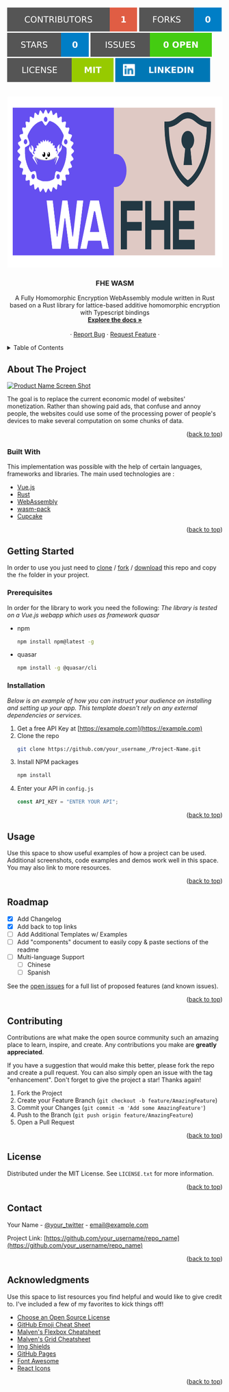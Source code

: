 <div id="top"></div>
<!--
*** Thanks for checking out the Best-README-Template. If you have a suggestion
*** that would make this better, please fork the repo and create a pull request
*** or simply open an issue with the tag "enhancement".
*** Don't forget to give the project a star!
*** Thanks again! Now go create something AMAZING! :D
-->

<!-- PROJECT SHIELDS -->
<!--
*** I'm using markdown "reference style" links for readability.
*** Reference links are enclosed in brackets [ ] instead of parentheses ( ).
*** See the bottom of this document for the declaration of the reference variables
*** for contributors-url, forks-url, etc. This is an optional, concise syntax you may use.
*** https://www.markdownguide.org/basic-syntax/#reference-style-links
-->

[![Contributors][contributors-shield]][contributors-url]
[![Forks][forks-shield]][forks-url]
[![Stargazers][stars-shield]][stars-url]
[![Issues][issues-shield]][issues-url]
[![MIT License][license-shield]][license-url]
[![LinkedIn][linkedin-shield]][linkedin-url]

<!-- PROJECT LOGO -->
<br />
<div align="center">
  <a href="https://github.com/othneildrew/Best-README-Template">
    <img src="media/logos/wasmfhe/logo_wasm_fhe.png" alt="Logo" width="auto" height="400">
  </a>

  <h3 align="center">FHE WASM</h3>

  <p align="center">
    A Fully Homomorphic Encryption WebAssembly module written in Rust based on a Rust library for lattice-based additive homomorphic encryption with Typescript bindings
    <br />
    <a href="https://github.com/othneildrew/Best-README-Template"><strong>Explore the docs »</strong></a>
    <br />
    <br />
    ·
    <a href="https://github.com/mihailpreda/fhe-wasm-module/issues">Report Bug</a>
    ·
    <a href="https://github.com/mihailpreda/fhe-wasm-module/issues">Request Feature</a>
    ·
  </p>
</div>

<!-- TABLE OF CONTENTS -->
<details>
  <summary>Table of Contents</summary>
  <ol>
    <li>
      <a href="#about-the-project">About The Project</a>
      <ul>
        <li><a href="#built-with">Built With</a></li>
      </ul>
    </li>
    <li>
      <a href="#getting-started">Getting Started</a>
      <ul>
        <li><a href="#prerequisites">Prerequisites</a></li>
        <li><a href="#installation">Installation</a></li>
      </ul>
    </li>
    <li><a href="#usage">Usage</a></li>
    <li><a href="#roadmap">Roadmap</a></li>
    <li><a href="#contributing">Contributing</a></li>
    <li><a href="#license">License</a></li>
    <li><a href="#contact">Contact</a></li>
    <li><a href="#acknowledgments">Acknowledgments</a></li>
  </ol>
</details>

<!-- ABOUT THE PROJECT -->

## About The Project

[![Product Name Screen Shot][product-screenshot]](https://example.com)

The goal is to replace the current economic model of websites' monetization. Rather than showing paid ads, that confuse and annoy people, the websites could use some of the processing power of people's devices to make several computation on some chunks of data.

<p align="right">(<a href="#top">back to top</a>)</p>

### Built With

This implementation was possible with the help of certain languages, frameworks and libraries. The main used technologies are :

- [Vue.js](https://vuejs.org/)
- [Rust](https://www.rust-lang.org/)
- [WebAssembly](https://webassembly.org/)
- [wasm-pack](https://rustwasm.github.io/wasm-pack/)
- [Cupcake](https://github.com/facebookresearch/Cupcake)
<p align="right">(<a href="#top">back to top</a>)</p>

<!-- GETTING STARTED -->

## Getting Started

In order to use you just need to [clone](https://github.com/mihailpreda/fhe-wasm-module.git) / [fork](https://github.com/mihailpreda/fhe-wasm-module.git) / [download](https://github.com/mihailpreda/fhe-wasm-module.git) this repo and copy the `fhe` folder in your project.

### Prerequisites

In order for the library to work you need the following:
_The library is tested on a Vue.js webapp which uses as framework quasar_

- npm
  ```sh
  npm install npm@latest -g
  ```
- quasar
  ```sh
  npm install -g @quasar/cli
  ```

### Installation

_Below is an example of how you can instruct your audience on installing and setting up your app. This template doesn't rely on any external dependencies or services._

1. Get a free API Key at [https://example.com](https://example.com)
2. Clone the repo
   ```sh
   git clone https://github.com/your_username_/Project-Name.git
   ```
3. Install NPM packages
   ```sh
   npm install
   ```
4. Enter your API in `config.js`
   ```js
   const API_KEY = "ENTER YOUR API";
   ```

<p align="right">(<a href="#top">back to top</a>)</p>

<!-- USAGE EXAMPLES -->

## Usage

Use this space to show useful examples of how a project can be used. Additional screenshots, code examples and demos work well in this space. You may also link to more resources.

<p align="right">(<a href="#top">back to top</a>)</p>

<!-- ROADMAP -->

## Roadmap

- [x] Add Changelog
- [x] Add back to top links
- [ ] Add Additional Templates w/ Examples
- [ ] Add "components" document to easily copy & paste sections of the readme
- [ ] Multi-language Support
  - [ ] Chinese
  - [ ] Spanish

See the [open issues](https://github.com/othneildrew/Best-README-Template/issues) for a full list of proposed features (and known issues).

<p align="right">(<a href="#top">back to top</a>)</p>

<!-- CONTRIBUTING -->

## Contributing

Contributions are what make the open source community such an amazing place to learn, inspire, and create. Any contributions you make are **greatly appreciated**.

If you have a suggestion that would make this better, please fork the repo and create a pull request. You can also simply open an issue with the tag "enhancement".
Don't forget to give the project a star! Thanks again!

1. Fork the Project
2. Create your Feature Branch (`git checkout -b feature/AmazingFeature`)
3. Commit your Changes (`git commit -m 'Add some AmazingFeature'`)
4. Push to the Branch (`git push origin feature/AmazingFeature`)
5. Open a Pull Request

<p align="right">(<a href="#top">back to top</a>)</p>

<!-- LICENSE -->

## License

Distributed under the MIT License. See `LICENSE.txt` for more information.

<p align="right">(<a href="#top">back to top</a>)</p>

<!-- CONTACT -->

## Contact

Your Name - [@your_twitter](https://twitter.com/your_username) - email@example.com

Project Link: [https://github.com/your_username/repo_name](https://github.com/your_username/repo_name)

<p align="right">(<a href="#top">back to top</a>)</p>

<!-- ACKNOWLEDGMENTS -->

## Acknowledgments

Use this space to list resources you find helpful and would like to give credit to. I've included a few of my favorites to kick things off!

- [Choose an Open Source License](https://choosealicense.com)
- [GitHub Emoji Cheat Sheet](https://www.webpagefx.com/tools/emoji-cheat-sheet)
- [Malven's Flexbox Cheatsheet](https://flexbox.malven.co/)
- [Malven's Grid Cheatsheet](https://grid.malven.co/)
- [Img Shields](https://shields.io)
- [GitHub Pages](https://pages.github.com)
- [Font Awesome](https://fontawesome.com)
- [React Icons](https://react-icons.github.io/react-icons/search)

<p align="right">(<a href="#top">back to top</a>)</p>

<!-- MARKDOWN LINKS & IMAGES -->
<!-- https://www.markdownguide.org/basic-syntax/#reference-style-links -->

[contributors-shield]: media/badges/contributors.svg
[contributors-url]: https://github.com/mihailpreda/fhe-wasm-module/contributors
[issues-shield]: media/badges/issues.svg
[issues-url]: https://img.shields.io/github/issues/mihailpreda/fhe-wasm-module?style=for-the-badge
[forks-shield]: media/badges/forks.svg
[forks-url]: https://img.shields.io/github/forks/mihailpreda/fhe-wasm-module?style=for-the-badge
[stars-shield]: media/badges/stars.svg
[stars-url]: https://img.shields.io/github/stars/mihailpreda/fhe-wasm-module?style=for-the-badge
[license-shield]: media/badges/license.svg
[license-url]: https://img.shields.io/github/license/mihailpreda/fhe-wasm-module?style=for-the-badge
[linkedin-shield]: media/badges/linkedin.svg
[linkedin-url]: https://www.linkedin.com/in/mihail-irinel-preda-2327b8195
[product-screenshot]: images/screenshot.png
